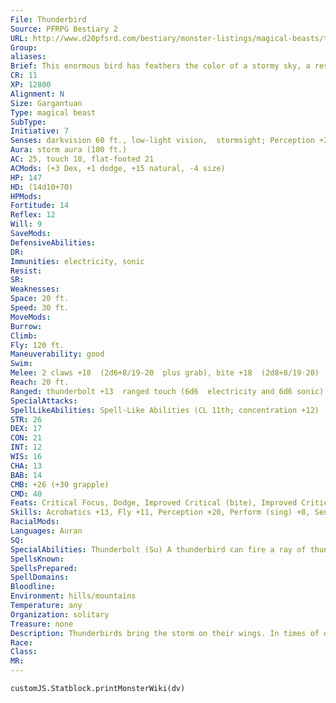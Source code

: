 ```yaml
---
File: Thunderbird
Source: PFRPG Bestiary 2
URL: http://www.d20pfsrd.com/bestiary/monster-listings/magical-beasts/thunderbird
Group: 
aliases: 
Brief: This enormous bird has feathers the color of a stormy sky, a resemblance enhanced by the lightning that dances over its body.
CR: 11
XP: 12800
Alignment: N
Size: Gargantuan
Type: magical beast
SubType: 
Initiative: 7
Senses: darkvision 60 ft., low-light vision,  stormsight; Perception +20
Aura: storm aura (100 ft.)
AC: 25, touch 10, flat-footed 21
ACMods: (+3 Dex, +1 dodge, +15 natural, -4 size)
HP: 147
HD: (14d10+70)
HPMods: 
Fortitude: 14
Reflex: 12
Will: 9
SaveMods: 
DefensiveAbilities: 
DR: 
Immunities: electricity, sonic
Resist: 
SR: 
Weaknesses: 
Space: 20 ft.
Speed: 30 ft.
MoveMods: 
Burrow: 
Climb: 
Fly: 120 ft.
Maneuverability: good
Swim: 
Melee: 2 claws +18  (2d6+8/19-20  plus grab), bite +18  (2d8+8/19-20)
Reach: 20 ft.
Ranged: thunderbolt +13  ranged touch (6d6  electricity and 6d6 sonic)
SpecialAttacks: 
SpellLikeAbilities: Spell-Like Abilities (CL 11th; concentration +12)  At will-control weather
STR: 26
DEX: 17
CON: 21
INT: 12
WIS: 16
CHA: 13
BAB: 14
CMB: +26 (+30 grapple)
CMD: 40
Feats: Critical Focus, Dodge, Improved Critical (bite), Improved Critical (claw), Improved Initiative, Iron Will, Power Attack
Skills: Acrobatics +13, Fly +11, Perception +20, Perform (sing) +8, Sense Motive +10
RacialMods: 
Languages: Auran
SQ: 
SpecialAbilities: Thunderbolt (Su) A thunderbird can fire a ray of thunder and lightning from its outspread wings as a standard action. This attack has a range of 200 feet with no range increment, and requires a ranged touch attack to hit.  A creature critically hit by a thunderbolt is stunned and deafened for 1 round if it fails a DC 22 Fortitude save. The save DC is Constitution-based.  Storm Aura (Su) A thunderbird is surrounded by a 100-footradius spread of severe winds that blow out from the center, dissipating swiftly at the limit of the aura's range. In this area, ranged weapons (but not siege weapons) take a -4 penalty on attack rolls, Fly checks are made at a -4 penalty, and exposed flames are extinguished. Small creatures must make a DC 10 Strength check (if on the ground) or a DC 20 Fly check to move toward the thunderbird, while Tiny or smaller creatures can be knocked backward (1d4 x 10 feet if they are on the ground and fail a DC 15 Strength check, or 2d6 x 10 feet if they are flying and fail a DC 25 Fly check). Creatures on the ground that are pushed back take 1d4 points of nonlethal damage per 10 feet, and flying creatures that are pushed back take 2d6 points of nonlethal damage regardless of the distance they are pushed.  In addition, once every 1d4 rounds, a bolt of lightning strikes a random creature (other than the thunderbird) within the area of its storm aura. This bolt of lightning deals 12d6 points of electricity damage (DC 22 Reflex halves). The save DC for the lightning bolt is Constitutionbased, while those for resisting the wind effects are fixed.  Stormsight (Ex) A thunderbird ignores all vision penalties and concealment from weather effects, including those created by fog cloud, obscuring mist, and similar spells.
SpellsKnown: 
SpellsPrepared: 
SpellDomains: 
Bloodline: 
Environment: hills/mountains
Temperature: any
Organization: solitary
Treasure: none
Description: Thunderbirds bring the storm on their wings. In times of drought, they are welcomed with joy and celebration.  In other times, they are placated with gifts in hopes that they might leave quickly before flooding begins. When angered, thunderbirds can call down hurricanes and lay waste to entire villages, so in regions where these birds dwell, many villages maintain extensive rituals designed to appease and honor the local thunderbirds.  Thunderbirds nest near the base of waterfalls, where the constant thrum of crashing water prepares the hatchlings for a life at the heart of a storm. Once the chicks have hatched, their parents carry the offspring to nests at the top of mountains, where the young are struck by their first bolts of lightning and learn the mysteries of the storm.
Race: 
Class: 
MR: 
---
```

```dataviewjs
customJS.Statblock.printMonsterWiki(dv)
```
